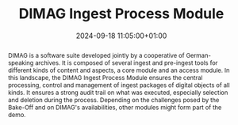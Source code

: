 ---
abstract: DIMAG is a software suite developed jointly by a cooperative of German-speaking
  archives. It is composed of several ingest and pre-ingest tools for different kinds
  of content and aspects, a core module and an access module. In this landscape, the
  DIMAG Ingest Process Module ensures the central processing, control and management
  of ingest packages of digital objects of all kinds. It ensures a strong audit trail
  on what was executed, especially selection and deletion during the process. Depending
  on the challenges posed by the Bake-Off and on DIMAG's availabilities, other modules
  might form part of the demo.
creators:
- Annekathrin Miegel
- Kai Naumann
date: 2024-09-18 11:05:00+01:00
document_url: null
grand_parent: iPRES
institutions: []
keywords:
- information management principles
- scaling up
landing_page_url: ''
language: eng
layout: publication
license: Creative Commons Attribution 4.0 (CC-BY-4.0)
notes_url: https://docs.google.com/document/d/1tSJimjLpVuNNMjbB3KZ5gPwYh7j3jrlWt1Vjsygx4yc/edit#heading=h.aar4tupij1po
parent: iPRES 2024
publication_type: tool demo
size: null
slides_url: ''
source_name: iPRES
stream_url: https://www.archief.vlaanderen.be/archief/records/dossiers/5acb210228ce4315ae650812d056a482329eb83ed2dc42398a51505dc153be81/documents/3c14f516b3bb42e6808a7c66fd54429b36d34b3d55634a3fb48a382b6aaa18f0
title: DIMAG Ingest Process Module
year: 2024
---